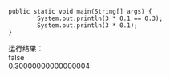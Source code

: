 ```
public static void main(String[] args) {
        System.out.println(3 * 0.1 == 0.3);
        System.out.println(3 * 0.1);
}
```
运行结果：  
false  
0.30000000000000004
